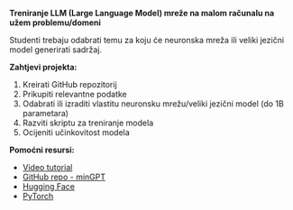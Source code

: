 **Treniranje LLM (Large Language Model) mreže na malom računalu na užem problemu/domeni**

Studenti trebaju odabrati temu za koju će neuronska mreža ili veliki jezični model generirati sadržaj.

**Zahtjevi projekta:**

1. Kreirati GitHub repozitorij
2. Prikupiti relevantne podatke
3. Odabrati ili izraditi vlastitu neuronsku mrežu/veliki jezični model (do 1B parametara)
4. Razviti skriptu za treniranje modela
5. Ocijeniti učinkovitost modela

**Pomoćni resursi:**

- [Video tutorial](https://www.youtube.com/watch?v=kCc8FmEb1nY)
- [GitHub repo - minGPT](https://github.com/karpathy/minGPT)
- [Hugging Face](https://huggingface.co/)
- [PyTorch](https://pytorch.org/)
